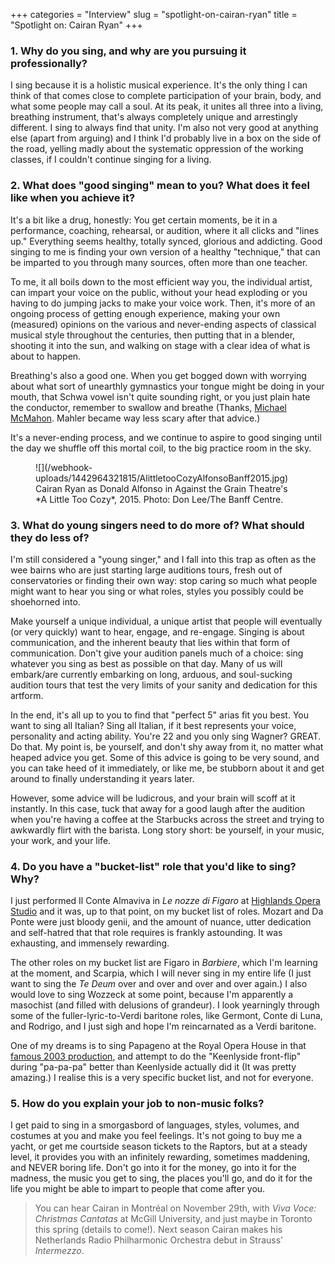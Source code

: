 +++
categories = "Interview"
slug = "spotlight-on-cairan-ryan"
title = "Spotlight on: Cairan Ryan"
+++

### 1. Why do you sing, and why are you pursuing it professionally?

I sing because it is a holistic musical experience. It's the only thing I can think of that comes close to complete participation of your brain, body, and what some people may call a soul. At its peak, it unites all three into a living, breathing instrument, that's always completely unique and arrestingly different. I sing to always find that unity. I'm also not very good at anything else (apart from arguing) and I think I'd probably live in a box on the side of the road, yelling madly about the systematic oppression of the working classes, if I couldn't continue singing for a living. 

### 2. What does "good singing" mean to you? What does it feel like when you achieve it?

It's a bit like a drug, honestly:  You get certain moments, be it in a performance, coaching, rehearsal, or audition, where it all clicks and "lines up." Everything seems healthy, totally synced, glorious and addicting. Good singing to me is finding your own version of a healthy "technique," that can be imparted to you through many sources, often more than one teacher. 

To me, it all boils down to the most efficient way you, the individual artist, can impart your voice on the public, without your head exploding or you having to do jumping jacks to make your voice work. Then, it's more of an ongoing process of getting enough experience, making your own (measured) opinions on the various and never-ending aspects of classical musical style throughout the centuries, then putting that in a blender, shooting it into the sun, and walking on stage with a clear idea of what is about to happen. 

Breathing's also a good one. When you get bogged down with worrying about what sort of unearthly gymnastics your tongue might be doing in your mouth, that Schwa vowel isn't quite sounding right, or you just plain hate the conductor, remember to swallow and breathe (Thanks, [Michael McMahon](/scene/people/michael-mcmahon/). Mahler became way less scary after that advice.) 

It's a never-ending process, and we continue to aspire to good singing until the day we shuffle off this mortal coil, to the big practice room in the sky. 

<figure data-type="image">
![](/webhook-uploads/1442964321815/AlittletooCozyAlfonsoBanff2015.jpg)
<figcaption>Cairan Ryan as Donald Alfonso in Against the Grain Theatre's *A Little Too Cozy*, 2015. Photo: Don Lee/The Banff Centre.</figcaption>
</figure>

### 3. What do young singers need to do more of? What should they do less of?

I'm still considered a "young singer," and I fall into this trap as often as the wee bairns who are just starting large auditions tours, fresh out of conservatories or finding their own way: stop caring so much what people might want to hear you sing or what roles, styles you possibly could be shoehorned into. 

Make yourself a unique individual, a unique artist that people will eventually (or very quickly) want to hear, engage, and re-engage. Singing is about communication, and the inherent beauty that lies within that form of communication. Don't give your audition panels much of a choice: sing whatever you sing as best as possible on that day. Many of us will embark/are currently embarking on long, arduous, and soul-sucking audition tours that test the very limits of your sanity and dedication for this artform. 

In the end, it's all up to you to find that "perfect 5" arias fit you best. You want to sing all Italian? Sing all Italian, if it best represents your voice, personality and acting ability. You're 22 and you only sing Wagner? GREAT. Do that. My point is, be yourself, and don't shy away from it, no matter what heaped advice you get. Some of this advice is going to be very sound, and you can take heed of it immediately, or like me, be stubborn about it and get around to finally understanding it years later. 

However, some advice will be ludicrous, and your brain will scoff at it instantly. In this case, tuck that away for a good laugh after the audition when you're having a coffee at the Starbucks across the street and trying to awkwardly flirt with the barista. Long story short: be yourself, in your music, your work, and your life. 

### 4. Do you have a "bucket-list" role that you'd like to sing? Why?

I just performed Il Conte Almaviva in *Le nozze di Figaro* at [Highlands Opera Studio](/scene/companies/highlands-opera-studio/) and it was, up to that point, on my bucket list of roles. Mozart and Da Ponte were just bloody genii, and the amount of nuance, utter dedication and self-hatred that that role requires is frankly astounding. It was exhausting, and immensely rewarding. 

The other roles on my bucket list are Figaro in *Barbiere*, which I'm learning at the moment, and Scarpia, which I will never sing in my entire life (I just want to sing the *Te Deum* over and over and over and over again.) I also would love to sing Wozzeck at some point, because I'm apparently a masochist (and filled with delusions of grandeur). I look yearningly through some of the fuller-lyric-to-Verdi baritone roles, like Germont, Conte di Luna, and Rodrigo, and I just sigh and hope I'm reincarnated as a Verdi baritone. 

One of my dreams is to sing Papageno at the Royal Opera House in that [famous 2003 production](https://www.youtube.com/watch?v=jVQroWMjUzE), and attempt to do the "Keenlyside front-flip" during "pa-pa-pa" better than Keenlyside actually did it (It was pretty amazing.) I realise this is a very specific bucket list, and not for everyone. 

### 5. How do you explain your job to non-music folks?

I get paid to sing in a smorgasbord of languages, styles, volumes, and costumes at you and make you feel feelings. It's not going to buy me a yacht, or get me courtside season tickets to the Raptors, but at a steady level, it provides you with an infinitely rewarding, sometimes maddening, and NEVER boring life. Don't go into it for the money, go into it for the madness, the music you get to sing, the places you'll go, and do it for the life you might be able to impart to people that come after you. 

>You can hear Cairan in Montréal on November 29th, with *Viva Voce: Christmas Cantatas* at McGill University, and just maybe in Toronto this spring (details to come!). Next season Cairan makes his Netherlands Radio Philharmonic Orchestra debut in Strauss' *Intermezzo*.
